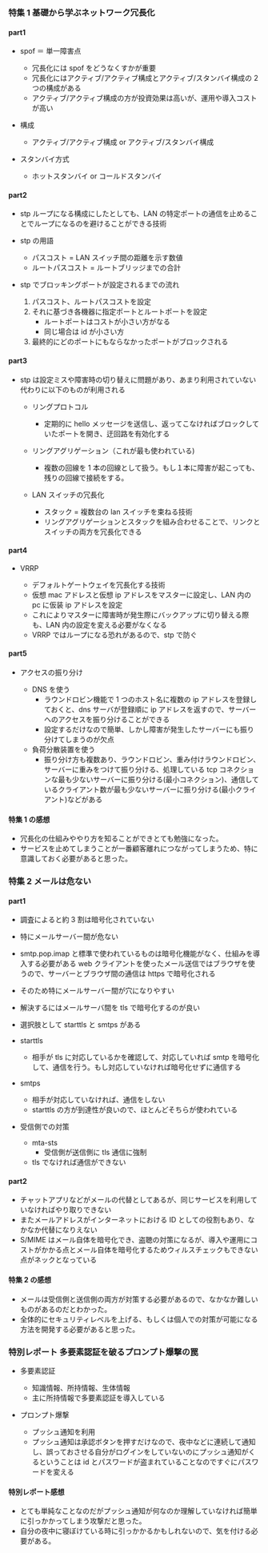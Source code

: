 ### 特集 1 基礎から学ぶネットワーク冗長化

#### part1

- spof ＝ 単一障害点
  - 冗長化には spof をどうなくすかが重要
  - 冗長化にはアクティブ/アクティブ構成とアクティブ/スタンバイ構成の 2 つの構成がある
  - アクティブ/アクティブ構成の方が投資効果は高いが、運用や導入コストが高い
- 構成
  - アクティブ/アクティブ構成 or アクティブ/スタンバイ構成
- スタンバイ方式

  - ホットスタンバイ or コールドスタンバイ

#### part2

- stp
  ループになる構成にしたとしても、LAN の特定ポートの通信を止めることでループになるのを避けることができる技術
- stp の用語
  - パスコスト = LAN スイッチ間の距離を示す数値
  - ルートパスコスト = ルートブリッジまでの合計
- stp でブロッキングポートが設定されるまでの流れ

  1. パスコスト、ルートパスコストを設定
  2. それに基づき各機器に指定ポートとルートポートを設定
     - ルートポートはコストが小さい方がなる
     - 同じ場合は id が小さい方
  3. 最終的にどのポートにもならなかったポートがブロックされる

#### part3

- stp は設定ミスや障害時の切り替えに問題があり、あまり利用されていない
  代わりに以下のものが利用される

  - リングプロトコル
    - 定期的に hello メッセージを送信し、返ってこなければブロックしていたポートを開き、迂回路を有効化する
  - リングアグリゲーション（これが最も使われている)
    - 複数の回線を 1 本の回線として扱う。もし１本に障害が起こっても、残りの回線で接続をする。
  - LAN スイッチの冗長化

    - スタック = 複数台の lan スイッチを束ねる技術
    - リングアグリゲーションとスタックを組み合わせることで、リンクとスイッチの両方を冗長化できる

#### part4

- VRRP

  - デフォルトゲートウェイを冗長化する技術
  - 仮想 mac アドレスと仮想 ip アドレスをマスターに設定し、LAN 内の pc に仮装 ip アドレスを設定
  - これによりマスターに障害時が発生際にバックアップに切り替える際も、LAN 内の設定を変える必要がなくなる
  - VRRP ではループになる恐れがあるので、stp で防ぐ

#### part5

- アクセスの振り分け

  - DNS を使う
    - ラウンドロビン機能で 1 つのホスト名に複数の ip アドレスを登録しておくと、dns サーバが登録順に ip アドレスを返すので、サーバーへのアクセスを振り分けることができる
    - 設定するだけなので簡単、しかし障害が発生したサーバーにも振り分けてしまうのが欠点
  - 負荷分散装置を使う
    - 振り分け方も複数あり、ラウンドロビン、重み付けラウンドロビン、サーバーに重みをつけて振り分ける、処理している tcp コネクションな最も少ないサーバーに振り分ける(最小コネクション)、通信しているクライアント数が最も少ないサーバーに振り分ける(最小クライアント)などがある

#### 特集 1 の感想

- 冗長化の仕組みややり方を知ることができとても勉強になった。
- サービスを止めてしまうことが一番顧客離れにつながってしまうため、特に意識しておく必要があると思った。

### 特集 2 メールは危ない

#### part1

- 調査によると約 3 割は暗号化されていない
- 特にメールサーバー間が危ない
- smtp.pop.imap と標準で使われているものは暗号化機能がなく、仕組みを導入する必要がある web クライアントを使ったメール送信ではブラウザを使うので、サーバーとブラウザ間の通信は https で暗号化される
- そのため特にメールサーバー間が穴になりやすい
- 解決するにはメールサーバ間を tls で暗号化するのが良い
- 選択肢として starttls と smtps がある
- starttls
  - 相手が tls に対応しているかを確認して、対応していれば smtp を暗号化して、通信を行う。もし対応していなければ暗号化せずに通信する
- smtps

  - 相手が対応していなければ、通信をしない
  - starttls の方が到達性が良いので、ほとんどそちらが使われている

- 受信側での対策

  - mta-sts
    - 受信側が送信側に tls 通信に強制
  - tls でなければ通信ができない

#### part2

- チャットアプリなどがメールの代替としてあるが、同じサービスを利用していなければやり取りできない
- またメールアドレスがインターネットにおける ID としての役割もあり、なかなか代替になりえない
- S/MIME はメール自体を暗号化でき、盗聴の対策になるが、導入や運用にコストがかかる点とメール自体を暗号化するためウィルスチェックもできない点がネックとなっている

#### 特集 2 の感想

- メールは受信側と送信側の両方が対策する必要があるので、なかなか難しいものがあるのだとわかった。
- 全体的にセキュリティレベルを上げる、もしくは個人での対策が可能になる方法を開発する必要があると思った。

### 特別レポート 多要素認証を破るプロンプト爆撃の罠

- 多要素認証

  - 知識情報、所持情報、生体情報
  - 主に所持情報で多要素認証を導入している

- プロンプト爆撃
  - プッシュ通知を利用
  - プッシュ通知は承認ボタンを押すだけなので、夜中などに連続して通知し、誤っておさせる自分がログインをしていないのにプッシュ通知がくるということは id とパスワードが盗まれていることなのですぐにパスワードを変える

#### 特別レポート感想

- とても単純なことなのだがプッシュ通知が何なのか理解していなければ簡単に引っかかってしまう攻撃だと思った。
- 自分の夜中に寝ぼけている時に引っかかるかもしれないので、気を付ける必要がある。
